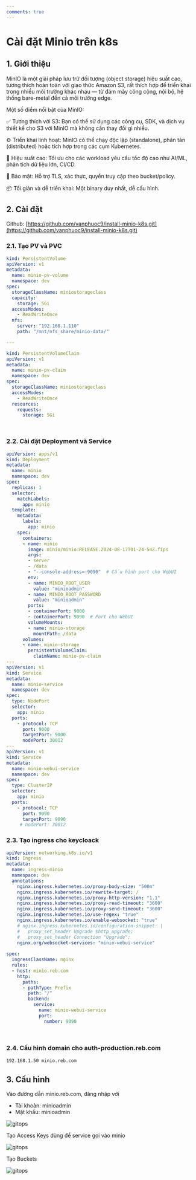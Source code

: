 ```yaml
---
comments: true
---
```

# Cài đặt Minio trên k8s

## 1. Giới thiệu

MinIO là một giải pháp lưu trữ đối tượng (object storage) hiệu suất cao, tương thích hoàn toàn với giao thức Amazon S3, rất thích hợp để triển khai trong nhiều môi trường khác nhau — từ đám mây công cộng, nội bộ, hệ thống bare-metal đến cả môi trường edge.

Một số điểm nổi bật của MinIO:

✅ Tương thích với S3: Bạn có thể sử dụng các công cụ, SDK, và dịch vụ thiết kế cho S3 với MinIO mà không cần thay đổi gì nhiều.

⚙️ Triển khai linh hoạt: MinIO có thể chạy độc lập (standalone), phân tán (distributed) hoặc tích hợp trong các cụm Kubernetes.

🚀 Hiệu suất cao: Tối ưu cho các workload yêu cầu tốc độ cao như AI/ML, phân tích dữ liệu lớn, CI/CD.

🔐 Bảo mật: Hỗ trợ TLS, xác thực, quyền truy cập theo bucket/policy.

📦 Tối giản và dễ triển khai: Một binary duy nhất, dễ cấu hình.

## 2. Cài đặt 

Github: [https://github.com/vanphuoc9/install-minio-k8s.git](https://github.com/vanphuoc9/install-minio-k8s.git)

### 2.1. Tạo PV và PVC 


```yaml title="minio-pv.yaml"  linenums="1"
kind: PersistentVolume
apiVersion: v1
metadata:
  name: minio-pv-volume
  namespace: dev
spec:
  storageClassName: miniostorageclass
  capacity:
    storage: 5Gi 
  accessModes:
    - ReadWriteOnce
  nfs:
    server: "192.168.1.110"
    path: "/mnt/nfs_share/minio-data/"

---

kind: PersistentVolumeClaim
apiVersion: v1
metadata:
  name: minio-pv-claim
  namespace: dev
spec:
  storageClassName: miniostorageclass
  accessModes:
    - ReadWriteOnce
  resources:
    requests:
      storage: 5Gi




```

### 2.2. Cài đặt Deployment và Service



```yaml title="minio-pv.yaml"  linenums="1"
apiVersion: apps/v1
kind: Deployment
metadata:
  name: minio
  namespace: dev
spec:
  replicas: 1
  selector:
    matchLabels:
      app: minio
  template:
    metadata:
      labels:
        app: minio
    spec:
      containers:
      - name: minio
        image: minio/minio:RELEASE.2024-08-17T01-24-54Z.fips
        args:
        - server
        - /data
        - "--console-address=:9090"  # Cấu hình port cho WebUI
        env:
        - name: MINIO_ROOT_USER
          value: "minioadmin"
        - name: MINIO_ROOT_PASSWORD
          value: "minioadmin"
        ports:
        - containerPort: 9000
        - containerPort: 9090  # Port cho WebUI
        volumeMounts:
        - name: minio-storage
          mountPath: /data
      volumes:
      - name: minio-storage
        persistentVolumeClaim:
          claimName: minio-pv-claim
---
apiVersion: v1
kind: Service
metadata:
  name: minio-service
  namespace: dev
spec:
  type: NodePort
  selector:
    app: minio
  ports:
    - protocol: TCP
      port: 9000
      targetPort: 9000
      nodePort: 30012
---
apiVersion: v1
kind: Service
metadata:
  name: minio-webui-service
  namespace: dev
spec:
  type: ClusterIP
  selector:
    app: minio
  ports:
    - protocol: TCP
      port: 9090
      targetPort: 9090
     # nodePort: 30012

```



### 2.3. Tạo ingress cho keycloack



```yaml title="ingress.yaml"  linenums="1"
apiVersion: networking.k8s.io/v1
kind: Ingress
metadata:
  name: ingress-minio
  namespace: dev
  annotations:
    nginx.ingress.kubernetes.io/proxy-body-size: "500m"
    nginx.ingress.kubernetes.io/rewrite-target: /
    nginx.ingress.kubernetes.io/proxy-http-version: "1.1"
    nginx.ingress.kubernetes.io/proxy-read-timeout: "3600"
    nginx.ingress.kubernetes.io/proxy-send-timeout: "3600"
    nginx.ingress.kubernetes.io/use-regex: "true"
    nginx.ingress.kubernetes.io/enable-websocket: "true"
    # nginx.ingress.kubernetes.io/configuration-snippet: |
    #   proxy_set_header Upgrade $http_upgrade;
    #   proxy_set_header Connection "Upgrade";
    nginx.org/websocket-services: "minio-webui-service"
   
spec:
  ingressClassName: nginx
  rules:
  - host: minio.reb.com
    http:
      paths:
      - pathType: Prefix
        path: "/"
        backend:
          service:
            name: minio-webui-service
            port:
              number: 9090
  
 


```

### 2.4. Cấu hình domain cho auth-production.reb.com


```bash 
192.168.1.50 minio.reb.com
```

## 3. Cấu hình

Vào đường dẫn minio.reb.com, đăng nhập với 
- Tài khoản: minioadmin 
- Mật khẩu: minioadmin

![gitops](images/min1.png)

Tạo Access Keys dùng để service gọi vào minio

![gitops](images/min2.png)

Tạo Buckets

![gitops](images/min3.png)